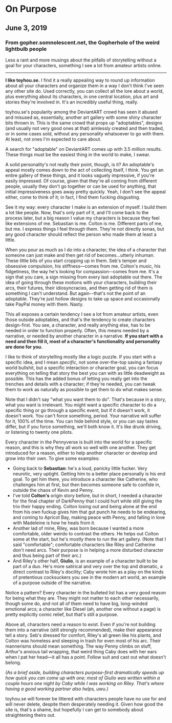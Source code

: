 # On Purpose
## June 3, 2019
### From gopher.somnolescent.net, the Gopherhole of the weird lightbulb people
Less a rant and more musings about the pitfalls of storytelling without a
goal for your characters, something I see a lot from amateur artists online.

---

**I like toyhou.se.** I find it a really appealing way to round up
information about all your characters and organize them in a way I don't
think I've seen any other site do. Used correctly, you can collect all the
lore about a world, plus everything about its characters, in one central
location, plus art and stories they're involved in. It's an incredibly useful
thing, really.

toyhou.se's popularity among the DeviantART crowd has seen it abused and
misused as, essentially, another art gallery with some shiny character bits
thrown in. This is the same crowd that props up "adoptables", designs (and
usually not very good ones at that) aimlessly created and then traded, or in
some cases sold, without any personality whatsoever to go with them. At
least, not ones I'm expected to care about.

A search for "adoptable" on DeviantART comes up with 3.5 million results.
These things must be the easiest thing in the world to make, I swear.

A solid personality's not really their point, though, is it? An adoptable's
appeal mostly comes down to the act of collecting itself, I think. You get an
entire gallery of these things, and it looks vaguely impressive, if you're
easily impressed. Of course, given that they're all coming from different
people, usually they don't go together or can be used for anything, that
initial impressiveness goes away pretty quickly. Yeah, I don't see the appeal
either, come to think of it; in fact, I find them fucking disgusting.

See it my way: every character I make is an extension of myself. I build them
a lot like people. Now, that's only part of it, and I'll come back to the
process later, but a big reason I value my characters is because they feel
like extensions of me. Sebastian is me. Colton is me. Different parts of me,
but me. I express things I feel through them. They're not directly sonas, but
any good character should reflect the person who made them at least a little.

When you pour as much as I do into a character, the idea of a character that
someone can just make and then get rid of becomes...utterly inhuman. These
little bits of you start cropping up in them. Seb's temper and obsessive
compulsion, his stiffness—comes from me. Colton's music, his fidgetiness, the
way he's looking for compassion--comes from me. It's a sign that you care, a
sign missing from every last adoptable out there. The idea of going through
these motions with your characters, building their arcs, their futures, their
idiosyncracies, and then getting rid of them is something I can't understand.
But again--that's not the point of an adoptable. They're just hollow designs
to take up space and occasionally take PayPal money with them. Nasty.

This all exposes a certain tendency I see a lot from amateur artists, even
those outside adoptables, and that's the tendency to create characters
design-first. You see, a character, and really anything else, has to be
needed in order to function properly. Often, this means needed by a
narrative, or needed by another character in a narrative. **If you start with
a need and then fill it, most of a character's functionality and personality
are done for you.**

I like to think of storytelling mostly like a logic puzzle. If you start with
a specific idea, and I mean *specific*, not some over-the-top saving a
fantasy world bullshit, but a specific interaction or character goal, you can
focus everything on telling that story the best you can with as little
deadweight as possible. This has the added bonus of letting you really get
into the trenches and details with a character; if they're needed, you can
tweak them to work as naturally as possible to get them to do what makes
sense.

Note that I didn't say "what you want them to do". That's because in a story,
what you want is irrelevant. You might want a specific character to do a
specific thing or go through a specific event, but if it doesn't work, it
doesn't work. You can't force something, period. Your narrative will suffer
for it, 100% of the time. You can hide behind style, or you can say tastes
differ, but if you force something, we'll both know it. It's like drunk
driving, or listening to twenty one pilots.

Every character in the Pennyverse is built into the world for a specific
reason, and this is why they all work so well with one another. They get
introduced for a reason, either to help another character or develop and grow
into their own. To give some examples:

- Going back to **Sebastian**: he's a loud, panicky little fucker. Very
neurotic, very uptight. Getting him to a better place personally is his end
goal. To get him there, you introduce a character like Catherine, who
challenges him at first, but then becomes someone safe to confide in, outside
the chaos of Kevin and Penny.
- I've told **Colton's** origin story before, but in short, I needed a
character for the final chapter of DarkPenny that I could hurt while still
giving the trio their happy ending. Colton losing out and being alone at the
end from his own fuckup gives him that gut punch he needs to be endearing,
and coming to Apricot Bay, making peace with Penny, and falling in love with
Madeleine is how he heals from it.
- Another lad of mine, Riley, was born because I wanted a more comfortable,
older weirdo to contrast the others. He helps out Colton some at the start,
but he's mostly there to run the art gallery. (Note that I said
"comfortable"; comfortable characters like Riley and Catherine don't need
arcs. Their purpose is in helping a more disturbed character and thus being
part of their arc.)
- And Riley's other half, **Giulio**, is an example of a character built to
be part of a duo. He's more satirical and very over the top and dramatic, a
direct contrast to Riley's docility; Caby wrote him as a play on the kinds
of pretentious cocksuckers you see in the modern art world, an example of a
purpose outside of the narrative.

Notice a pattern? Every character in the bulleted list has a very good reason
for being what they are. They might not matter to each other necessarily,
though some do, and not all of them need to have big, long-winded emotional
arcs; a character like Diesel (ah, another one without a page) is pretty
explicitly comic relief, but that's still a purpose.

Above all, characters need a reason to exist. Even if you're not building
them into a narrative (still strongly recommended), make their appearance
tell a story. Seb's dressed for comfort, Riley's all green like his plants,
and Colton was homeless and sleeping in trash for even most of his arc. Their
mannerisms should mean something. The way Penny climbs on stuff, Arthur's
anxious tail wrapping, that weird thing Caby does with her ears when I pat
her head—it all has a point. Follow suit and cast out what doesn't belong.

*(As a brief aside, building characters purpose-first dramatically speeds up
how quick you can come up with one; most of Giulio was written within a
couple hours one night by Caby while I was working on Riley. That's where
having a good working partner also helps, uwu.)*

toyhou.se will forever be littered with characters people have no use for
and will never delete, despite them desperately needing it. Given how good
the site is, that's a shame, but hopefully I can get to somebody about
straightening theirs out.